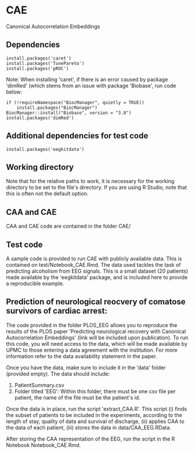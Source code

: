 # CAE
Canonical Autocorrelation Embeddings
## Dependencies
```
install.packages('caret')
install.packages('TunePareto')
install.packages('pROC')

```

Note: When installing 'caret', if there is an error caused by package 'dimRed' (which stems from an issue with package 'Biobase', run code below:
```
if (!requireNamespace("BiocManager", quietly = TRUE))
    install.packages("BiocManager")
BiocManager::install("Biobase", version = "3.8")
install.packages('dimRed')
```

## Additional dependencies for test code

```
install.packages('eegkitdata')
```

## Working directory
Note that for the relative paths to work, it is necessary for the working directory to be set to the file's directory. If you are using R Studio, note that this is often not the default option.

## CAA and CAE
CAA and CAE code are contained in the folder CAE/


## Test code
A sample code is provided to run CAE with publicly available data. This is contained on test/Notebook_CAE.Rmd. The data used tackles the task of predicting alcoholism from EEG signals. This is a small dataset (20 patients) made available by the 'eegkitdata' package, and is included here to provide a reproducible example. 

## Prediction of neurological reocvery of comatose survivors of cardiac arrest:

The code provided in the folder PLOS_EEG allows you to reproduce the results of the PLOS paper 'Predicting neurological recovery with Canonical Autocorrelation Embeddings' (link will be included upon publication). To run this code, you will need access to the data, which will be made available by UPMC to those entering a data agreement with the institution. For more information refer to the data availability statement in the paper. 

Once you have the data, make sure to include it in the 'data' folder (provided empty). The data should include:
1. PatientSummary.csv
2. Folder titled 'EEG': Within this folder, there must be one csv file per patient, the name of the file must be the patient's id.

Once the data is in place, run the script 'extract_CAA.R'. This script (i) finds the subset of patients to be included in the experiments, according to the length of stay, quality of data and survival of discharge, (ii) applies CAA to the data of each patient, (iii) stores the data in data/CAA_EEG.RData.

After storing the CAA representation of the EEG, run the script in the R Notebook Notebook_CAE.Rmd.


